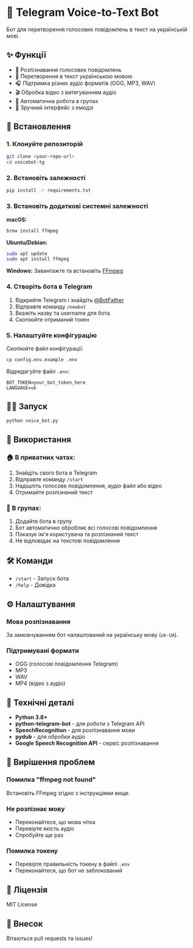 # 🎤 Telegram Voice-to-Text Bot

Бот для перетворення голосових повідомлень в текст на українській мові.

## ✨ Функції

- 🎵 Розпізнавання голосових повідомлень
- 📝 Перетворення в текст українською мовою
- 🎧 Підтримка різних аудіо форматів (OGG, MP3, WAV)
- 🎬 Обробка відео з витягуванням аудіо
- 👥 Автоматична робота в групах
- 🤖 Зручний інтерфейс з емодзі

## 🚀 Встановлення

### 1. Клонуйте репозиторій
```bash
git clone <your-repo-url>
cd voicebot-tg
```

### 2. Встановіть залежності
```bash
pip install -r requirements.txt
```

### 3. Встановіть додаткові системні залежності

**macOS:**
```bash
brew install ffmpeg
```

**Ubuntu/Debian:**
```bash
sudo apt update
sudo apt install ffmpeg
```

**Windows:**
Завантажте та встановіть [FFmpeg](https://ffmpeg.org/download.html)

### 4. Створіть бота в Telegram

1. Відкрийте Telegram і знайдіть [@BotFather](https://t.me/botfather)
2. Відправте команду `/newbot`
3. Вкажіть назву та username для бота
4. Скопіюйте отриманий токен

### 5. Налаштуйте конфігурацію

Скопіюйте файл конфігурації:
```bash
cp config.env.example .env
```

Відредагуйте файл `.env`:
```env
BOT_TOKEN=your_bot_token_here
LANGUAGE=uk
```

## 🏃‍♂️ Запуск

```bash
python voice_bot.py
```

## 📱 Використання

### 🏠 В приватних чатах:
1. Знайдіть свого бота в Telegram
2. Відправте команду `/start`
3. Надішліть голосове повідомлення, аудіо файл або відео
4. Отримайте розпізнаний текст

### 👥 В групах:
1. Додайте бота в групу
2. Бот автоматично обробляє всі голосові повідомлення
3. Показує ім'я користувача та розпізнаний текст
4. Не відповідає на текстові повідомлення

## 🛠️ Команди

- `/start` - Запуск бота
- `/help` - Довідка

## ⚙️ Налаштування

### Мова розпізнавання
За замовчуванням бот налаштований на українську мову (`uk-UA`).

### Підтримувані формати
- OGG (голосові повідомлення Telegram)
- MP3
- WAV
- MP4 (відео з аудіо)

## 🔧 Технічні деталі

- **Python 3.8+**
- **python-telegram-bot** - для роботи з Telegram API
- **SpeechRecognition** - для розпізнавання мови
- **pydub** - для обробки аудіо
- **Google Speech Recognition API** - сервіс розпізнавання

## 🐛 Вирішення проблем

### Помилка "ffmpeg not found"
Встановіть FFmpeg згідно з інструкціями вище.

### Не розпізнає мову
- Переконайтеся, що мова чітка
- Перевірте якість аудіо
- Спробуйте ще раз

### Помилка токену
- Перевірте правильність токену в файлі `.env`
- Переконайтеся, що бот не заблокований

## 📄 Ліцензія

MIT License

## 🤝 Внесок

Вітаються pull requests та issues! 
